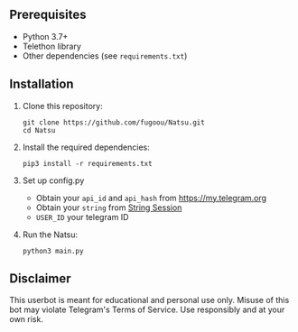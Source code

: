 ## Prerequisites

- Python 3.7+
- Telethon library
- Other dependencies (see `requirements.txt`)

## Installation

1. Clone this repository:
   ```
   git clone https://github.com/fugoou/Natsu.git
   cd Natsu
   ```

2. Install the required dependencies:
   ```
   pip3 install -r requirements.txt
   ```

3. Set up config.py
   - Obtain your `api_id` and `api_hash` from https://my.telegram.org
   - Obtain your `string` from [String Session](https://telegram.tools/session-string-generator#telethon)
   - `USER_ID` your telegram ID

4. Run the Natsu:
   ```
   python3 main.py
   ```

## Disclaimer

This userbot is meant for educational and personal use only. Misuse of this bot may violate Telegram's Terms of Service. Use responsibly and at your own risk.
